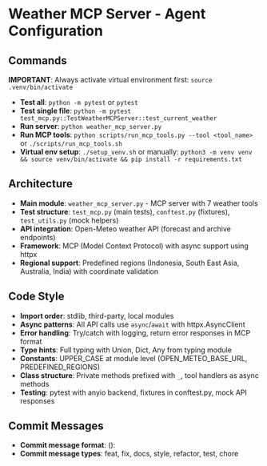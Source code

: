 # Weather MCP Server - Agent Configuration

## Commands
**IMPORTANT**: Always activate virtual environment first: `source .venv/bin/activate`

- **Test all**: `python -m pytest` or `pytest`
- **Test single file**: `python -m pytest test_mcp.py::TestWeatherMCPServer::test_current_weather`
- **Run server**: `python weather_mcp_server.py`
- **Run MCP tools**: `python scripts/run_mcp_tools.py --tool <tool_name>` or `./scripts/run_mcp_tools.sh`
- **Virtual env setup**: `./setup_venv.sh` or manually: `python3 -m venv venv && source venv/bin/activate && pip install -r requirements.txt`

## Architecture
- **Main module**: `weather_mcp_server.py` - MCP server with 7 weather tools
- **Test structure**: `test_mcp.py` (main tests), `conftest.py` (fixtures), `test_utils.py` (mock helpers)
- **API integration**: Open-Meteo weather API (forecast and archive endpoints)
- **Framework**: MCP (Model Context Protocol) with async support using httpx
- **Regional support**: Predefined regions (Indonesia, South East Asia, Australia, India) with coordinate validation

## Code Style
- **Import order**: stdlib, third-party, local modules
- **Async patterns**: All API calls use `async`/`await` with httpx.AsyncClient
- **Error handling**: Try/catch with logging, return error responses in MCP format
- **Type hints**: Full typing with Union, Dict, Any from typing module
- **Constants**: UPPER_CASE at module level (OPEN_METEO_BASE_URL, PREDEFINED_REGIONS)
- **Class structure**: Private methods prefixed with `_`, tool handlers as async methods
- **Testing**: pytest with anyio backend, fixtures in conftest.py, mock API responses

## Commit Messages
- **Commit message format**: <type>(<scope>): <subject>
- **Commit message types**: feat, fix, docs, style, refactor, test, chore
